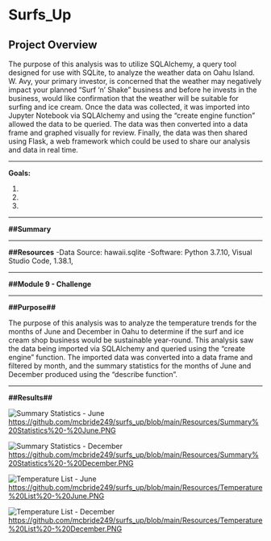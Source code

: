 # Surfs_Up

## Project Overview

The purpose of this analysis was to utilize SQLAlchemy, a query tool designed for use with SQLite, to analyze the weather data on Oahu Island. W. Avy, your  primary investor, is concerned that the weather may negatively impact your planned “Surf ‘n’ Shake” business and before he invests in the business, would like confirmation that the weather will be suitable for surfing and ice cream. Once the data was collected, it was imported into Jupyter Notebook via SQLAlchemy and using the “create engine function”  allowed the data to be queried. The data was then converted into a data frame and  graphed visually for review. Finally, the data was then shared using Flask, a web framework which could be used to share our analysis and data in real time.

---------------------------------------------------------------------------------------------------------------------------------------------------------------------------------

**Goals:**

1.
2.
3.

---------------------------------------------------------------------------------------------------------------------------------------------------------------------------------

**##Summary**

---------------------------------------------------------------------------------------------------------------------------------------------------------------------------------

**##Resources**
-Data Source: hawaii.sqlite 
-Software: Python 3.7.10, Visual Studio Code, 1.38.1, 

---------------------------------------------------------------------------------------------------------------------------------------------------------------------------------

**##Module 9 - Challenge** 

---------------------------------------------------------------------------------------------------------------------------------------------------------------------------------

**##Purpose##**

The purpose of this analysis was to analyze the temperature trends for the months of June and December in Oahu to determine if the surf and ice cream shop business would be sustainable year-round. This analysis saw the data being imported via SQLAlchemy and queried using the “create engine” function. The imported data was converted into a data frame and filtered by month, and the summary statistics for the months of June and December produced using the “describe function”.

---------------------------------------------------------------------------------------------------------------------------------------------------------------------------------

**##Results##**

![Summary Statistics - June](https://user-images.githubusercontent.com/92111396/145825691-6ff188d1-51b8-45ff-aca5-4c7f5b2884c6.PNG)
https://github.com/mcbride249/surfs_up/blob/main/Resources/Summary%20Statistics%20-%20June.PNG

![Summary Statistics - December](https://user-images.githubusercontent.com/92111396/145825486-c41ecb1f-0f11-4d65-9ba2-e87a7b5d27b3.PNG)
https://github.com/mcbride249/surfs_up/blob/main/Resources/Summary%20Statistics%20-%20December.PNG

![Temperature List - June](https://user-images.githubusercontent.com/92111396/145824989-47d60782-4a6d-4a1d-a735-f1f0dd157115.PNG)
https://github.com/mcbride249/surfs_up/blob/main/Resources/Temperature%20List%20-%20June.PNG

![Temperature List - December](https://user-images.githubusercontent.com/92111396/145825008-d76a198d-345d-4cdc-8ee8-175dd023d4ae.PNG)
https://github.com/mcbride249/surfs_up/blob/main/Resources/Temperature%20List%20-%20December.PNG

